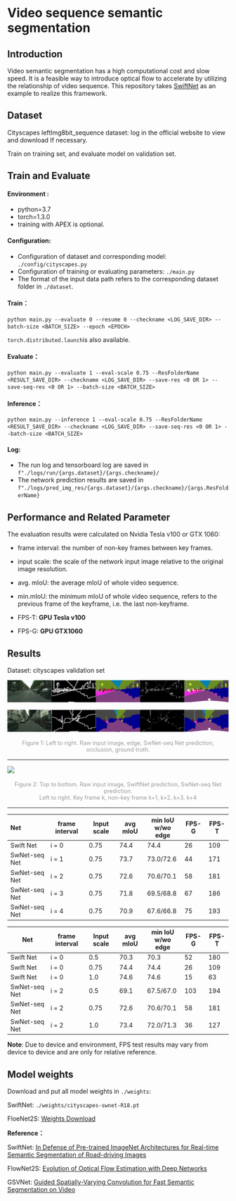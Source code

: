 # Video sequence semantic segmentation 

## Introduction

Video semantic segmentation has a high computational cost and slow speed. It is a feasible way to introduce optical flow to accelerate by utilizing the relationship of  video sequence. This repository takes [SwiftNet](https://arxiv.org/abs/1903.08469) as an example to realize this framework.

## Dataset

Cityscapes leftImg8bit_sequence dataset: log in the official website to view and download If necessary.

Train on training set, and evaluate model on validation set.

## Train and Evaluate

#### Environment : 

- python=3.7
- torch=1.3.0
- training with APEX is optional.

#### Configuration:

-  Configuration of dataset and corresponding model: `./config/cityscapes.py`
-  Configuration of training or evaluating parameters: `./main.py`
-  The format of the input data path refers to the corresponding dataset folder in `./dataset`.

#### Train：

```
python main.py --evaluate 0 --resume 0 --checkname <LOG_SAVE_DIR> --batch-size <BATCH_SIZE> --epoch <EPOCH>
```

`torch.distributed.launch`is also available.

#### Evaluate：

```
python main.py --evaluate 1 --eval-scale 0.75 --ResFolderName <RESULT_SAVE_DIR> --checkname <LOG_SAVE_DIR> --save-res <0 OR 1> --save-seq-res <0 OR 1> --batch-size <BATCH_SIZE> 
```

#### Inference：

```
python main.py --inference 1 --eval-scale 0.75 --ResFolderName <RESULT_SAVE_DIR> --checkname <LOG_SAVE_DIR> --save-seq-res <0 OR 1> --batch-size <BATCH_SIZE> 
```

#### Log:

- The run log and tensorboard log are saved in `f"./logs/run/{args.dataset}/{args.checkname}/`
- The network prediction results are saved in `f"./logs/pred_img_res/{args.dataset}/{args.checkname}/{args.ResFolderName}`

## Performance and Related Parameter

The evaluation results were calculated on Nvidia Tesla v100 or GTX 1060:

- frame interval: the number of non-key frames between key frames.
- input scale: the scale of the network input image relative to the original image resolution.

- avg. mIoU: the average mIoU of whole video sequence.
- min.mIoU:  the minimum mIoU of whole video sequence,  refers to the previous frame of the keyframe, i.e. the last non-keyframe.
- FPS-T: **GPU Tesla v100**
- FPS-G: **GPU GTX1060**

## Results

Dataset: cityscapes validation set

![](./doc/munster_000011_000019_leftImg8bit_cat_k2.png)

![](./doc/munster_000098_000019_leftImg8bit_cat_k2.png)

<center>
    <div style="color:orange; 
                # border-bottom: 1px solid #d9d9d9;
                display: inline-block;
                color: #999; 
                padding: 1px;
                font-size:0.8rem">
         Figure 1: Left to right. Raw input image, edge, SwNet-seq Net prediction, occlusion, ground truth.
    </div> 
</center>


------

![](./doc/lindau_000009_000019_leftImg8bit_seq_k5.png)

<center>
    <div style="color:orange; 
                # border-bottom: 1px solid #d9d9d9;
                display: inline-block;
                color: #999; 
                padding: 1px;
                font-size:0.8rem">Figure 2: Top to bottom. Raw input image, SwiftNet prediction, SwNet-seq Net prediction.<br>Left to right. Key frame k, non-key frame k+1, k+2, k+3, k+4
    </div> 
</center>


------

| Net           | frame interval | Input scale | avg mIoU | min IoU<br>w/wo edge | FPS-G | FPS-T |
| :------------ | -------------- | ----------- | -------- | -------------------- | ----- | ----- |
| Swift Net     | i = 0          | 0.75        | 74.4     | 74.4                 | 26    | 109   |
| SwNet-seq Net | i = 1          | 0.75        | 73.7     | 73.0/72.6            | 44    | 171   |
| SwNet-seq Net | i = 2          | 0.75        | 72.6     | 70.6/70.1            | 58    | 181   |
| SwNet-seq Net | i = 3          | 0.75        | 71.8     | 69.5/68.8            | 67    | 186   |
| SwNet-seq Net | i = 4          | 0.75        | 70.9     | 67.6/66.8            | 75    | 193   |

| Net           | frame interval | Input scale | avg mIoU | min IoU<br>w/wo edge | FPS-G | FPS-T |
| ------------- | -------------- | ----------- | -------- | -------------------- | ----- | ----- |
| Swift Net     | i = 0          | 0.5         | 70.3     | 70.3                 | 52    | 180   |
| Swift Net     | i = 0          | 0.75        | 74.4     | 74.4                 | 26    | 109   |
| Swift Net     | i = 0          | 1.0         | 74.6     | 74.6                 | 15    | 63    |
| SwNet-seq Net | i = 2          | 0.5         | 69.1     | 67.5/67.0            | 103   | 194   |
| SwNet-seq Net | i = 2          | 0.75        | 72.6     | 70.6/70.1            | 58    | 181   |
| SwNet-seq Net | i = 2          | 1.0         | 73.4     | 72.0/71.3            | 36    | 127   |

**Note**: Due to device and environment, FPS test results may vary from device to device and are only for relative reference.

## Model weights

Download and put all model weights in `./weights`:

SwiftNet: `./weights/cityscapes-swnet-R18.pt`

FloeNet2S:  [Weights Download](https://drive.google.com/file/d/1A8FKDbMKORz9U_swRxLaCUFcmY4eAZYj/view?usp=sharing)

**Reference：**

SwiftNet: [In Defense of Pre-trained ImageNet Architectures for Real-time Semantic Segmentation of Road-driving Images](https://arxiv.org/abs/1903.08469)

FlowNet2S:  [Evolution of Optical Flow Estimation with Deep Networks](https://arxiv.org/abs/1612.01925)

GSVNet: [Guided Spatially-Varying Convolution for Fast Semantic Segmentation on Video](https://arxiv.org/abs/2103.08834)


